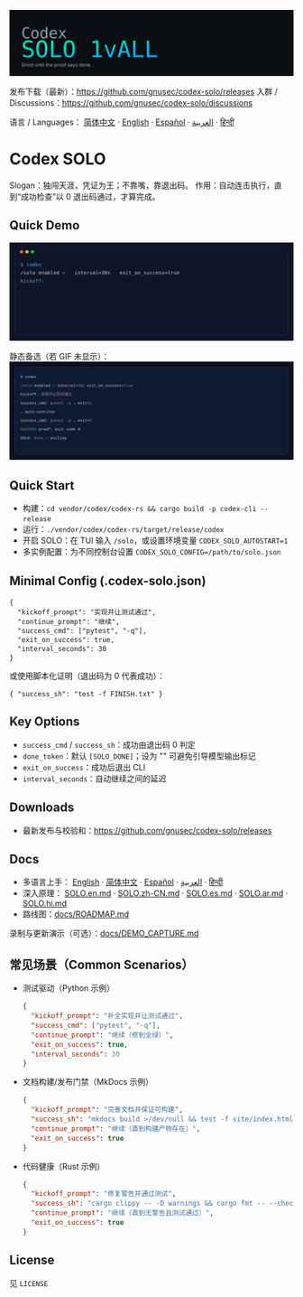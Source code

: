 ![Codex SOLO](assets/banner.svg)

发布下载（最新）：https://github.com/gnusec/codex-solo/releases
入群 / Discussions：https://github.com/gnusec/codex-solo/discussions

语言 / Languages：
[简体中文](docs/README.zh-CN.md) · [English](docs/README.en.md) · [Español](docs/README.es.md) · [العربية](docs/README.ar.md) · [हिन्दी](docs/README.hi.md)

# Codex SOLO

Slogan：独闯天涯，凭证为王；不靠嘴，靠退出码。
作用：自动连击执行，直到“成功检查”以 0 退出码通过，才算完成。

## Quick Demo
![TUI Demo (GIF)](assets/tui-demo.gif)

静态备选（若 GIF 未显示）：
![TUI Demo (static)](assets/demo.svg)

## Quick Start
- 构建：`cd vendor/codex/codex-rs && cargo build -p codex-cli --release`
- 运行：`./vendor/codex/codex-rs/target/release/codex`
- 开启 SOLO：在 TUI 输入 `/solo`，或设置环境变量 `CODEX_SOLO_AUTOSTART=1`
- 多实例配置：为不同控制台设置 `CODEX_SOLO_CONFIG=/path/to/solo.json`

## Minimal Config (.codex-solo.json)
```
{
  "kickoff_prompt": "实现并让测试通过",
  "continue_prompt": "继续",
  "success_cmd": ["pytest", "-q"],
  "exit_on_success": true,
  "interval_seconds": 30
}
```

或使用脚本化证明（退出码为 0 代表成功）：
```
{ "success_sh": "test -f FINISH.txt" }
```

## Key Options
- `success_cmd` / `success_sh`：成功由退出码 0 判定
- `done_token`：默认 `[SOLO_DONE]`；设为 "" 可避免引导模型输出标记
- `exit_on_success`：成功后退出 CLI
- `interval_seconds`：自动继续之间的延迟

## Downloads
- 最新发布与校验和：https://github.com/gnusec/codex-solo/releases

## Docs
- 多语言上手：
  [English](docs/README.en.md) · [简体中文](docs/README.zh-CN.md) · [Español](docs/README.es.md) · [العربية](docs/README.ar.md) · [हिन्दी](docs/README.hi.md)
- 深入原理：
  [SOLO.en.md](docs/SOLO.en.md) · [SOLO.zh-CN.md](docs/SOLO.zh-CN.md) · [SOLO.es.md](docs/SOLO.es.md) · [SOLO.ar.md](docs/SOLO.ar.md) · [SOLO.hi.md](docs/SOLO.hi.md)
- 路线图：[docs/ROADMAP.md](docs/ROADMAP.md)

录制与更新演示（可选）：[docs/DEMO_CAPTURE.md](docs/DEMO_CAPTURE.md)

## 常见场景（Common Scenarios）
- 测试驱动（Python 示例）
  ```json
  {
    "kickoff_prompt": "补全实现并让测试通过",
    "success_cmd": ["pytest", "-q"],
    "continue_prompt": "继续（修到全绿）",
    "exit_on_success": true,
    "interval_seconds": 30
  }
  ```
- 文档构建/发布门禁（MkDocs 示例）
  ```json
  {
    "kickoff_prompt": "完善文档并保证可构建",
    "success_sh": "mkdocs build >/dev/null && test -f site/index.html",
    "continue_prompt": "继续（直到构建产物存在）",
    "exit_on_success": true
  }
  ```
- 代码健康（Rust 示例）
  ```json
  {
    "kickoff_prompt": "修复警告并通过测试",
    "success_sh": "cargo clippy -- -D warnings && cargo fmt -- --check && cargo test -q",
    "continue_prompt": "继续（直到无警告且测试通过）",
    "exit_on_success": true
  }
  ```


## License
见 `LICENSE`
